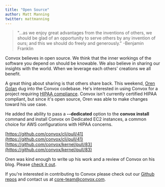 ```yaml
---
title: "Open Source"
author: Matt Manning
twitter: mattmanning
---
```


> "...as we enjoy great advantages from the inventions of others, we should be glad of an opportunity to serve others by any invention of ours; and this we should do freely and generously." -Benjamin Franklin

Convox believes in open source. We think that the inner workings of the software you depend on should be knowable. We also believe in sharing our insights with the world. When we leverage each others' creations we all benefit.

<!--more-->

A great thing about sharing is that others share back. This weekend, [Oren Golan](https://github.com/oren) dug into the Convox codebase. He's interested in using Convox for a project requiring [HIPAA compliance](http://aws.amazon.com/compliance/hipaa-compliance/). Convox isn't currently certified HIPAA compliant, but since it's open source, Oren was able to make changes toward his use case.

He added the ability to pass a **--dedicated** option to the **convox install** command and install Convox on Dedicated EC2 instances, a common choice for AWS configurations with HIPAA concerns.

[https://github.com/convox/cli/pull/41](https://github.com/convox/cli/pull/41)  
[https://github.com/convox/kernel/pull/83](https://github.com/convox/kernel/pull/83)  

Oren was kind enough to write up his work and a review of Convox on his blog. Please [check it out](http://oren.github.io/blog/convox.html).

If you're interested in contributing to Convox please check out our [Github repos](https://github.com/convox) and contact us at [core-team@convox.com](mailto:core-team@convox.com).

